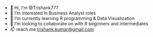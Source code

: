 - 👋 Hi, I’m @Trishank777
- 👀 I’m interested in Business Analyst roles
- 🌱 I’m currently learning R programming & Data Visualization
- 💞️ I’m looking to collaborate on with R beginners and intermediates
- 📫 reach me trishank.kumar@gmail.com

<!---
Trishank777/Trishank777 is a ✨ special ✨ repository because its `README.md` (this file) appears on your GitHub profile.
You can click the Preview link to take a look at your changes.
--->
